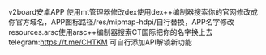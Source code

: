 v2board安卓APP
使用mt管理器修改dex使用dex++编制器搜索你的官网修改成你官方域名，APP图标路径/res/mipmap-hdpi/自行替换，APP名字修改resources.arsc使用arsc++编制器搜索CT国际把你的名字换上去
telegram:https://t.me/CHTKM
可自行添加API解锁新功能
